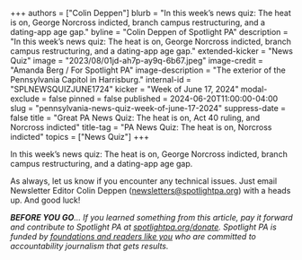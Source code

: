 +++
authors = ["Colin Deppen"]
blurb = "In this week’s news quiz: The heat is on, George Norcross indicted, branch campus restructuring, and a dating-app age gap."
byline = "Colin Deppen of Spotlight PA"
description = "In this week’s news quiz: The heat is on, George Norcross indicted, branch campus restructuring, and a dating-app age gap."
extended-kicker = "News Quiz"
image = "2023/08/01jd-ah7p-ay9q-6b67.jpeg"
image-credit = "Amanda Berg / For Spotlight PA"
image-description = "The exterior of the Pennsylvania Capitol in Harrisburg."
internal-id = "SPLNEWSQUIZJUNE1724"
kicker = "Week of June 17, 2024"
modal-exclude = false
pinned = false
published = 2024-06-20T11:00:00-04:00
slug = "pennsylvania-news-quiz-week-of-june-17-2024"
suppress-date = false
title = "Great PA News Quiz: The heat is on, Act 40 ruling, and Norcross indicted"
title-tag = "PA News Quiz: The heat is on, Norcross indicted"
topics = ["News Quiz"]
+++

In this week’s news quiz: The heat is on, George Norcross indicted, branch campus restructuring, and a dating-app age gap.

<div data-tf-live="01J0P4FEBGBF074C2R3X4XNHSD"></div><script src="//embed.typeform.com/next/embed.js"></script>

As always, let us know if you encounter any technical issues. Just email Newsletter Editor Colin Deppen (newsletters@spotlightpa.org) with a heads up. And good luck!

<strong><em>BEFORE YOU GO</em></strong><em>… If you learned something from this article, pay it forward and contribute to Spotlight PA at </em><a href="http://spotlightpa.org/donate"><em>spotlightpa.org/donate</em></a><em>. Spotlight PA is funded by </em><a href="https://www.spotlightpa.org/support"><em>foundations and readers like you</em></a><em> who are committed to accountability journalism that gets results.</em>

